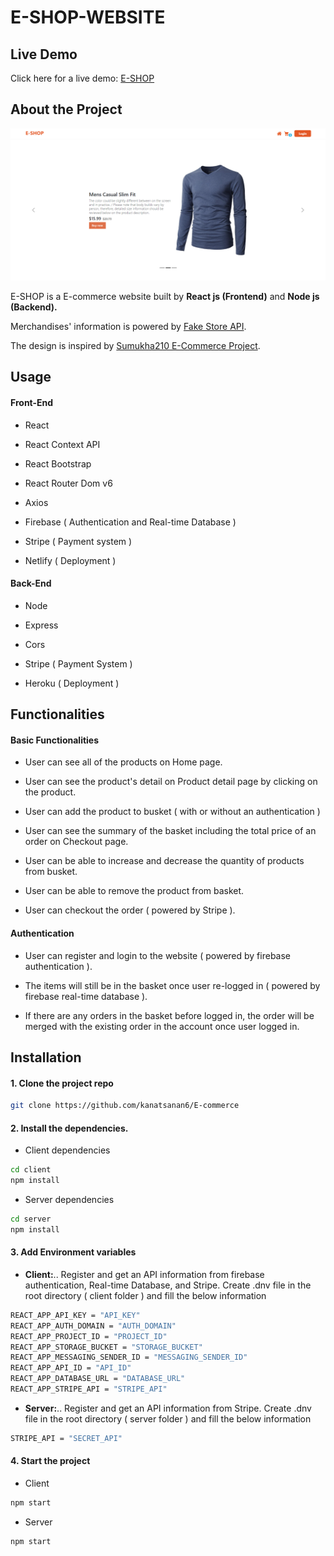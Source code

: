 # E-SHOP-WEBSITE

## Live Demo

Click here for a live demo: [E-SHOP](https://e-shop-commerce-app.netlify.app/)

## About the Project

![Home page](https://github.com/kanatsanan6/E-commerce/blob/master/client/public/HomePage.PNG?raw=true)

E-SHOP is a E-commerce website built by **React js (Frontend)** and **Node js (Backend).**

Merchandises' information is powered by [Fake Store API](https://fakestoreapi.com/).

The design is inspired by [Sumukha210 E-Commerce Project](https://github.com/Sumukha210/E-kart-website#redux-hooks).

## Usage

#### Front-End

- React

- React Context API

- React Bootstrap

- React Router Dom v6

- Axios

- Firebase ( Authentication and Real-time Database )

- Stripe ( Payment system )

- Netlify ( Deployment )

#### Back-End

- Node

- Express

- Cors

- Stripe ( Payment System )

- Heroku ( Deployment )

## Functionalities

#### Basic Functionalities

- User can see all of the products on Home page.

- User can see the product's detail on Product detail page by clicking on the product.

- User can add the product to busket ( with or without an authentication )

- User can see the summary of the basket including the total price of an order on Checkout page.

- User can be able to increase and decrease the quantity of products from busket.

- User can be able to remove the product from basket.

- User can checkout the order ( powered by Stripe ).

#### Authentication

- User can register and login to the website ( powered by firebase authentication ).

- The items will still be in the basket once user re-logged in ( powered by firebase real-time database ). 

- If there are any orders in the basket before logged in, the order will be merged with the existing order in the account once user logged in.

## Installation

#### 1. Clone the project repo

```bash
git clone https://github.com/kanatsanan6/E-commerce
```

#### 2. Install the dependencies.

- Client dependencies

```bash
cd client
npm install
```

- Server dependencies

```bash
cd server
npm install
```
#### 3. Add Environment variables

- **Client:**..
Register and get an API information from firebase authentication, Real-time Database, and Stripe.
Create .dnv file in the root directory ( client folder ) and fill the below information

```bash
REACT_APP_API_KEY = "API_KEY"
REACT_APP_AUTH_DOMAIN = "AUTH_DOMAIN"
REACT_APP_PROJECT_ID = "PROJECT_ID"
REACT_APP_STORAGE_BUCKET = "STORAGE_BUCKET"
REACT_APP_MESSAGING_SENDER_ID = "MESSAGING_SENDER_ID"
REACT_APP_API_ID = "API_ID"
REACT_APP_DATABASE_URL = "DATABASE_URL"
REACT_APP_STRIPE_API = "STRIPE_API"
```

- **Server:**..
Register and get an API information from Stripe.
Create .dnv file in the root directory ( server folder ) and fill the below information

```bash
STRIPE_API = "SECRET_API"
```

#### 4. Start the project

- Client

```bash
npm start
```

- Server

```bash
npm start
```
